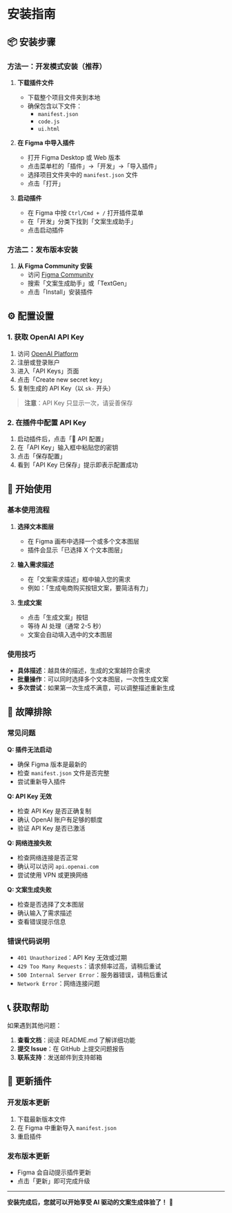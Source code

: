 # 安装指南

## 📦 安装步骤

### 方法一：开发模式安装（推荐）

1. **下载插件文件**
   - 下载整个项目文件夹到本地
   - 确保包含以下文件：
     - `manifest.json`
     - `code.js`
     - `ui.html`

2. **在 Figma 中导入插件**
   - 打开 Figma Desktop 或 Web 版本
   - 点击菜单栏的「插件」→「开发」→「导入插件」
   - 选择项目文件夹中的 `manifest.json` 文件
   - 点击「打开」

3. **启动插件**
   - 在 Figma 中按 `Ctrl/Cmd + /` 打开插件菜单
   - 在「开发」分类下找到「文案生成助手」
   - 点击启动插件

### 方法二：发布版本安装

1. **从 Figma Community 安装**
   - 访问 [Figma Community](https://www.figma.com/community)
   - 搜索「文案生成助手」或「TextGen」
   - 点击「Install」安装插件

## ⚙️ 配置设置

### 1. 获取 OpenAI API Key

1. 访问 [OpenAI Platform](https://platform.openai.com/)
2. 注册或登录账户
3. 进入「API Keys」页面
4. 点击「Create new secret key」
5. 复制生成的 API Key（以 `sk-` 开头）

> **注意**：API Key 只显示一次，请妥善保存

### 2. 在插件中配置 API Key

1. 启动插件后，点击「🔑 API 配置」
2. 在「API Key」输入框中粘贴您的密钥
3. 点击「保存配置」
4. 看到「API Key 已保存」提示即表示配置成功

## 🚀 开始使用

### 基本使用流程

1. **选择文本图层**
   - 在 Figma 画布中选择一个或多个文本图层
   - 插件会显示「已选择 X 个文本图层」

2. **输入需求描述**
   - 在「文案需求描述」框中输入您的需求
   - 例如：「生成电商购买按钮文案，要简洁有力」

3. **生成文案**
   - 点击「生成文案」按钮
   - 等待 AI 处理（通常 2-5 秒）
   - 文案会自动填入选中的文本图层

### 使用技巧

- **具体描述**：越具体的描述，生成的文案越符合需求
- **批量操作**：可以同时选择多个文本图层，一次性生成文案
- **多次尝试**：如果第一次生成不满意，可以调整描述重新生成

## 🔧 故障排除

### 常见问题

**Q: 插件无法启动**
- 确保 Figma 版本是最新的
- 检查 `manifest.json` 文件是否完整
- 尝试重新导入插件

**Q: API Key 无效**
- 检查 API Key 是否正确复制
- 确认 OpenAI 账户有足够的额度
- 验证 API Key 是否已激活

**Q: 网络连接失败**
- 检查网络连接是否正常
- 确认可以访问 `api.openai.com`
- 尝试使用 VPN 或更换网络

**Q: 文案生成失败**
- 检查是否选择了文本图层
- 确认输入了需求描述
- 查看错误提示信息

### 错误代码说明

- `401 Unauthorized`：API Key 无效或过期
- `429 Too Many Requests`：请求频率过高，请稍后重试
- `500 Internal Server Error`：服务器错误，请稍后重试
- `Network Error`：网络连接问题

## 📞 获取帮助

如果遇到其他问题：

1. **查看文档**：阅读 README.md 了解详细功能
2. **提交 Issue**：在 GitHub 上提交问题报告
3. **联系支持**：发送邮件到支持邮箱

## 🔄 更新插件

### 开发版本更新
1. 下载最新版本文件
2. 在 Figma 中重新导入 `manifest.json`
3. 重启插件

### 发布版本更新
- Figma 会自动提示插件更新
- 点击「更新」即可完成升级

---

**安装完成后，您就可以开始享受 AI 驱动的文案生成体验了！** 🎉
